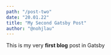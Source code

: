 ```yaml
---
path: "/post-two"
date: "20.01.22"
title: "My Second Gatsby Post"
author: "@nohjlau"
---
```


This is my very **first blog** post in Gatsby